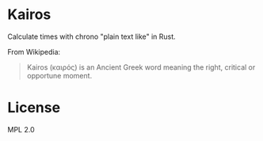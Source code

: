 # Kairos

Calculate times with chrono "plain text like" in Rust.

From Wikipedia:

> Kairos (καιρός) is an Ancient Greek word meaning the right, critical or opportune moment.

# License

MPL 2.0

